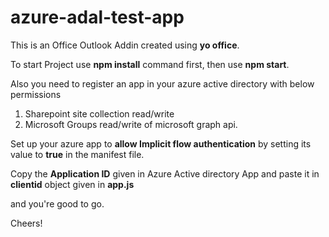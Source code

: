 # azure-adal-test-app
This is an Office Outlook Addin created using **yo office**.

To start Project use **npm install** command first, then use **npm start**.

Also you need to register an app in your azure active directory with below permissions
  1. Sharepoint site collection read/write 
  2. Microsoft Groups read/write of microsoft graph api.

Set up your azure app to **allow Implicit flow authentication** by setting its value to **true** in the manifest file.

Copy the **Application ID** given in Azure Active directory App and paste it in **clientid** object given in **app.js**

and you're good to go.

Cheers!
